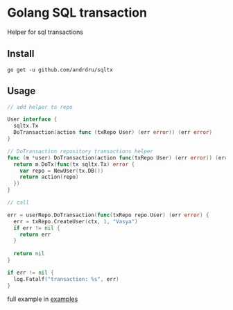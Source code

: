 # Golang SQL transaction

Helper for sql transactions

## Install

`go get -u github.com/andrdru/sqltx`

## Usage

```go
// add helper to repo

User interface {
  sqltx.Tx
  DoTransaction(action func (txRepo User) (err error)) (err error)
}

// DoTransaction repository transactions helper
func (m *user) DoTransaction(action func(txRepo User) (err error)) (err error) {
  return m.DoTx(func(tx sqltx.Tx) error {
    var repo = NewUser(tx.DB())
    return action(repo)
  })
}
```

```go
// call

err = userRepo.DoTransaction(func(txRepo repo.User) (err error) {
  err = txRepo.CreateUser(ctx, 1, "Vasya")
  if err != nil {
    return err
  }
  
  return nil
}

if err != nil {
  log.Fatalf("transaction: %s", err)
}
```

full example in [examples](/examples)